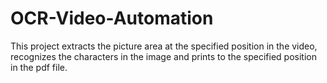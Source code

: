 # OCR-Video-Automation
This project extracts the picture area at the specified position in the video, recognizes the characters in the image and prints to the specified position in the pdf file.
